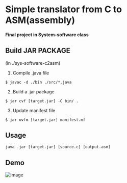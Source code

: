 # Simple translator from C to ASM(assembly)
#### Final project in System-software class
## Build JAR PACKAGE
(in ./sys-software-c2asm)
1. Compile .java file
```
$ javac -d ./bin ./src/*.java
```
2. Build a .jar package
```
$ jar cvf [target.jar] -C bin/ .
```
3. Update manifest file
```
$ jar uvfm [target.jar] manifest.mf
```
## Usage
```
java -jar [target.jar] [source.c] [output.asm]
```
## Demo ##
![image](https://github.com/ken90242/sys-software-c2asm/blob/master/demo.gif)